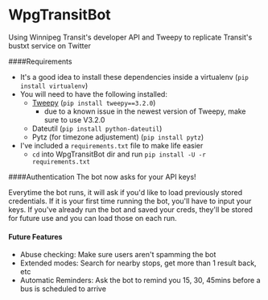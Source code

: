 # WpgTransitBot
Using Winnipeg Transit's developer API and Tweepy to replicate Transit's bustxt service on Twitter

####Requirements
- It's a good idea to install these dependencies inside a virtualenv (`pip install virtualenv`)
- You will need to have the following installed:
  - [Tweepy](https://github.com/tweepy/tweepy) (`pip install tweepy==3.2.0`)
    - due to a known issue in the newest version of Tweepy, make sure to use V3.2.0
  - Dateutil (`pip install python-dateutil`)
  - Pytz (for timezone adjustement) (`pip install pytz`)
- I've included a `requirements.txt` file to make life easier
  - `cd` into WpgTransitBot dir and run `pip install -U -r requirements.txt`

####Authentication
The bot now asks for your API keys!

Everytime the bot runs, it will ask if you'd like to load previously stored credentials. If it is your first time running the bot, you'll have to input your keys. If you've already run the bot and saved your creds, they'll be stored for future use and you can load those on each run. 


#### Future Features
- Abuse checking: Make sure users aren't spamming the bot
- Extended modes: Search for nearby stops, get more than 1 result back, etc
- Automatic Reminders: Ask the bot to remind you 15, 30, 45mins before a bus is scheduled to arrive
